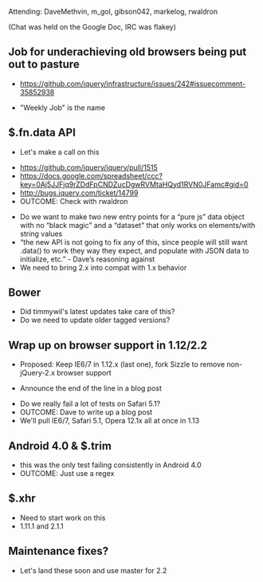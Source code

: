 Attending: DaveMethvin, m_gol, gibson042, markelog, rwaldron

(Chat was held on the Google Doc, IRC was flakey)

## Job for underachieving old browsers being put out to pasture
* https://github.com/jquery/infrastructure/issues/242#issuecomment-35852938
 - "Weekly Job" is the name

## $.fn.data API
* Let's make a call on this
 - https://github.com/jquery/jquery/pull/1515
 - https://docs.google.com/spreadsheet/ccc?key=0Aj5JJFjq9rZDdFpCNDZucDgwRVMtaHQyd1RVN0JFamc#gid=0
 - http://bugs.jquery.com/ticket/14799
 - OUTCOME: Check with rwaldron
* Do we want to make two new entry points for a “pure js” data object with no “black magic” and a “dataset” that only works on elements/with string values
* “the new API is not going to fix any of this, since people will still want .data() to work they way they expect, and populate with JSON data to initialize, etc.” - Dave’s reasoning against
* We need to bring 2.x into compat with 1.x behavior

## Bower
* Did timmywil's latest updates take care of this?
* Do we need to update older tagged versions?

## Wrap up on browser support in 1.12/2.2
* Proposed: Keep IE6/7 in 1.12.x (last one), fork Sizzle to remove non-jQuery-2.x browser support
 - Announce the end of the line in a blog post
* Do we really fail a lot of tests on Safari 5.1?
* OUTCOME: Dave to write up a blog post
* We'll pull IE6/7, Safari 5.1, Opera 12.1x all at once in 1.13

## Android 4.0 & $.trim
* this was the only test failing consistently in Android 4.0
* OUTCOME: Just use a regex

## $.xhr
* Need to start work on this
* 1.11.1 and 2.1.1

## Maintenance fixes?
* Let's land these soon and use master for 2.2

